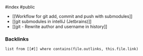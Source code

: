 #index #public

- [[Workflow for git add, commit and push with submodules]]
- [[git submodules in intelliJ (Jetbrains)]]
- [[git - Rewrite author and username in history]]

### Backlinks
```dataview 
list from [[#]] where contains(file.outlinks, this.file.link)
```

